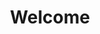 ---
templateKey: index-page
title: Welcome
image: assets/World_map_green.png
heading: Welcome
subheading: Success stories of new Canadian immigrants
aboutus:
  title: About Us
  description: >
    Lorem ipsum dolor sit amet, consectetur adipiscing elit. Nam porta lacus erat, a pretium nisi volutpat sed. Aenean lobortis orci quis pretium aliquam. Pellentesque mollis nibh eget nibh pharetra, sed finibus erat efficitur. Vestibulum consectetur, ipsum ut placerat semper, lorem neque posuere erat, at ullamcorper neque ante tincidunt sem.
---
